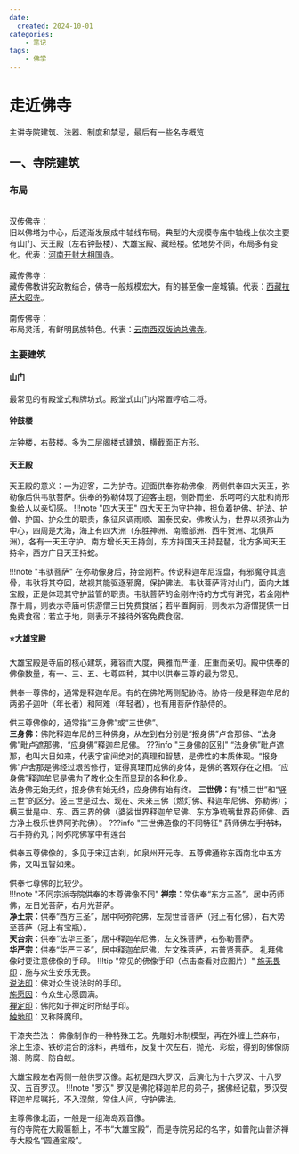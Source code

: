 ```yaml
---
date:
  created: 2024-10-01
categories: 
    - 笔记
tags:
    - 佛学
---
```


# 走近佛寺
主讲寺院建筑、法器、制度和禁忌，最后有一些名寺概览
<!-- more -->

## 一、寺院建筑

### 布局
<br>汉传佛寺：</br>旧以佛塔为中心，后逐渐发展成中轴线布局。典型的大规模寺庙中轴线上依次主要有山门、天王殿（左右钟鼓楼）、大雄宝殿、藏经楼。依地势不同，布局多有变化。代表：[河南开封大相国寺](https://baike.baidu.com/item/%E5%A4%A7%E7%9B%B8%E5%9B%BD%E5%AF%BA/166309?fr=ge_ala)。  
<br>藏传佛寺：</br>藏传佛教讲究政教结合，佛寺一般规模宏大，有的甚至像一座城镇。代表：[西藏拉萨大昭寺](https://baike.baidu.com/item/%E5%A4%A7%E6%98%AD%E5%AF%BA/532150?fr=ge_ala)。  
<br>南传佛寺：</br>布局灵活，有鲜明民族特色。代表：[云南西双版纳总佛寺](https://www.pusa123.com/pusa/wenhua/mingsigucha/42774.shtml)。

### 主要建筑

#### 山门
最常见的有殿堂式和牌坊式。殿堂式山门内常置哼哈二将。

#### 钟鼓楼
左钟楼，右鼓楼。多为二层阁楼式建筑，横截面正方形。

#### 天王殿
天王殿的意义：一为迎客，二为护寺。迎面供奉弥勒佛像，两侧供奉四大天王，弥勒像后供韦驮菩萨。供奉的弥勒体现了迎客主题，侧卧而坐、乐呵呵的大肚和尚形象给人以亲切感。
!!!note "四大天王"
    四大天王为守护神，担负着护佛、护法、护僧、护国、护众生的职责，象征风调雨顺、国泰民安。佛教认为，世界以须弥山为中心，四周是大海，海上有四大洲（东胜神洲、南赡部洲、西牛贺洲、北俱芦洲），各有一天王守护。南方增长天王持剑，东方持国天王持琵琶，北方多闻天王持伞，西方广目天王持蛇。

!!!note "韦驮菩萨"
    在弥勒像身后，持金刚杵。传说释迦牟尼涅盘，有邪魔夺其遗骨，韦驮将其夺回，故视其能驱逐邪魔，保护佛法。韦驮菩萨背对山门，面向大雄宝殿，正是体现其守护监管的职责。韦驮菩萨的金刚杵持的方式有讲究，若金刚杵靠于肩，则表示寺庙可供游僧三日免费食宿；若平置胸前，则表示为游僧提供一日免费食宿；若立于地，则表示不接待外客免费食宿。

#### :star:大雄宝殿
大雄宝殿是寺庙的核心建筑，雍容而大度，典雅而严谨，庄重而亲切。殿中供奉的佛像数量，有一、三、五、七尊四种，其中以供奉三尊的最为常见。  
  

供奉一尊佛的，通常是释迦牟尼。有的在佛陀两侧配胁侍。胁侍一般是释迦牟尼的两弟子迦叶（年长者）和阿难（年轻者），也有用菩萨作胁侍的。  
  
供三尊佛像的，通常指“三身佛”或“三世佛”。  
<strong>三身佛：</strong>佛陀释迦牟尼的三种佛身，从左到右分别是“报身佛”卢舍那佛、“法身佛”毗卢遮那佛，“应身佛”释迦牟尼佛。
???info "三身佛的区别"
    “法身佛”毗卢遮那，也叫大日如来，代表宇宙间绝对的真理和智慧，是佛性的本质体现。“报身佛”卢舍那是佛经过艰苦修行，证得真理而成佛的身体，是佛的客观存在之相。“应身佛”释迦牟尼是佛为了教化众生而显现的各种化身。  
    法身佛无始无终，报身佛有始无终，应身佛有始有终。
<strong>三世佛：</strong>有“横三世”和“竖三世”的区分。竖三世是过去、现在、未来三佛（燃灯佛、释迦牟尼佛、弥勒佛）；横三世是中、东、西三界的佛（婆娑世界释迦牟尼佛、东方净琉璃世界药师佛、西方净土极乐世界阿弥陀佛）。
???info "三世佛造像的不同特征"
    药师佛左手持钵，右手持药丸；阿弥陀佛掌中有莲台

供奉五尊佛像的，多见于宋辽古刹，如泉州开元寺。五尊佛通称东西南北中五方佛，又叫五智如来。  
  
供奉七尊佛的比较少。  
!!!note "不同宗派寺院供奉的本尊佛像不同"
    <strong>禅宗：</strong>常供奉“东方三圣”，居中药师佛，左日光菩萨，右月光菩萨。  
    <strong>净土宗：</strong>供奉“西方三圣”，居中阿弥陀佛，左观世音菩萨（冠上有化佛），右大势至菩萨（冠上有宝瓶）。  
    <strong>天台宗：</strong>供奉“法华三圣”，居中释迦牟尼佛，左文殊菩萨，右弥勒菩萨。  
    <strong>华严宗：</strong>供奉“华严三圣”，居中释迦牟尼佛，左文殊菩萨，右普贤菩萨。
礼拜佛像时要注意佛像的手印。
!!!tip "常见的佛像手印（点击查看对应图片）"
    [施无畏印](images/wuweiyin.jpg)：施与众生安乐无畏。  
    [说法印](images/shuofayin.jpg)：佛对众生说法时的手印。  
    [施愿因](images/shiyuanyin.jpg)：令众生心愿圆满。  
    [禅定印](images/chandingyin.jpg)：佛陀如于禅定时所结手印。  
    [触地印](images/chudiyin.jpg)：又称降魔印。 

干漆夹苎法： 佛像制作的一种特殊工艺。先雕好木制模型，再在外缠上苎麻布，涂上生漆、铁砂混合的涂料，再缠布，反复十次左右，抛光、彩绘，得到的佛像防潮、防腐、防白蚁。   

大雄宝殿左右两侧一般供罗汉像。起初是四大罗汉，后演化为十六罗汉、十八罗汉、五百罗汉。
!!!note "罗汉"
    罗汉是佛陀释迦牟尼的弟子，据佛经记载，罗汉受释迦牟尼嘱托，不入涅槃，常住人间，守护佛法。

主尊佛像北面，一般是一组海岛观音像。  
有的寺院在大殿匾额上，不书“大雄宝殿”，而是寺院另起的名字，如普陀山普济禅寺大殿名“圆通宝殿”。